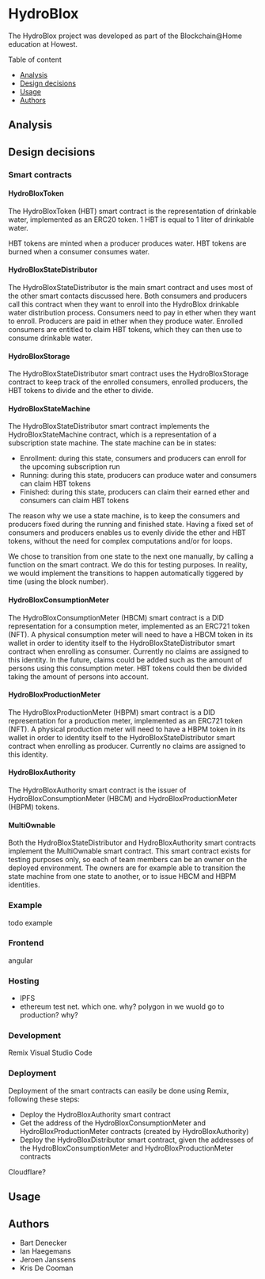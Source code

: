 # HydroBlox

The HydroBlox project was developed as part of the Blockchain@Home education at Howest.

Table of content
- [Analysis](?anchor=analysis)
- [Design decisions](?anchor=design-decisions)
- [Usage](?anchor=usage)
- [Authors](?anchor=authors)

## Analysis

## Design decisions

### Smart contracts

#### HydroBloxToken

The HydroBloxToken (HBT) smart contract is the representation of drinkable water, implemented as an ERC20 token. 1 HBT is equal to 1 liter of drinkable water.

HBT tokens are minted when a producer produces water. HBT tokens are burned when a consumer consumes water.

#### HydroBloxStateDistributor

The HydroBloxStateDistributor is the main smart contract and uses most of the other smart contacts discussed here.
Both consumers and producers call this contract when they want to enroll into the HydroBlox drinkable water distribution process.
Consumers need to pay in ether when they want to enroll. Producers are paid in ether when they produce water.
Enrolled consumers are entitled to claim HBT tokens, which they can then use to consume drinkable water.

#### HydroBloxStorage

The HydroBloxStateDistributor smart contract uses the HydroBloxStorage contract to keep track of the enrolled consumers, enrolled producers, the HBT tokens to divide and the ether to divide.

#### HydroBloxStateMachine

The HydroBloxStateDistributor smart contract implements the HydroBloxStateMachine contract, which is a representation of a subscription state machine.
The state machine can be in states:
- Enrollment: during this state, consumers and producers can enroll for the upcoming subscription run
- Running: during this state, producers can produce water and consumers can claim HBT tokens
- Finished: during this state, producers can claim their earned ether and consumers can claim HBT tokens

The reason why we use a state machine, is to keep the consumers and producers fixed during the running and finished state.
Having a fixed set of consumers and producers enables us to evenly divide the ether and HBT tokens, without the need for complex computations and/or for loops.

We chose to transition from one state to the next one manually, by calling a function on the smart contract.
We do this for testing purposes. In reality, we would implement the transitions to happen automatically tiggered by time (using the block number).

#### HydroBloxConsumptionMeter

The HydroBloxConsumptionMeter (HBCM) smart contract is a DID representation for a consumption meter, implemented as an ERC721 token (NFT).
A physical consumption meter will need to have a HBCM token in its wallet in order to identity itself to the HydroBloxStateDistributor smart contract when enrolling as consumer.
Currently no claims are assigned to this identity.
In the future, claims could be added such as the amount of persons using this consumption meter.
HBT tokens could then be divided taking the amount of persons into account.

#### HydroBloxProductionMeter

The HydroBloxProductionMeter (HBPM) smart contract is a DID representation for a production meter, implemented as an ERC721 token (NFT).
A physical production meter will need to have a HBPM token in its wallet in order to identity itself to the HydroBloxStateDistributor smart contract when enrolling as producer.
Currently no claims are assigned to this identity.

#### HydroBloxAuthority

The HydroBloxAuthority smart contract is the issuer of HydroBloxConsumptionMeter (HBCM) and HydroBloxProductionMeter (HBPM) tokens.

#### MultiOwnable

Both the HydroBloxStateDistributor and HydroBloxAuthority smart contracts implement the MultiOwnable smart contract.
This smart contract exists for testing purposes only, so each of team members can be an owner on the deployed environment.
The owners are for example able to transition the state machine from one state to another, or to issue HBCM and HBPM identities.

### Example

todo example

### Frontend

angular

### Hosting

- IPFS
- ethereum test net. which one. why? polygon in we wuold go to production? why?

### Development

Remix
Visual Studio Code

### Deployment

Deployment of the smart contracts can easily be done using Remix, following these steps:
- Deploy the HydroBloxAuthority smart contract
- Get the address of the HydroBloxConsumptionMeter and HydroBloxProductionMeter contracts (created by HydroBloxAuthority)
- Deploy the HydroBloxDistributor smart contract, given the addresses of the HydroBloxConsumptionMeter and HydroBloxProductionMeter contracts

Cloudflare?

## Usage

## Authors

- Bart Denecker
- Ian Haegemans
- Jeroen Janssens
- Kris De Cooman
